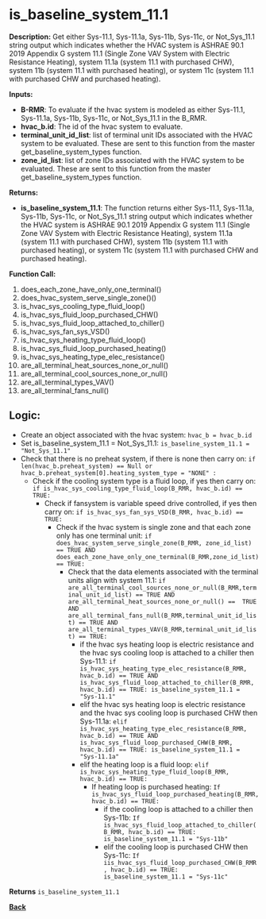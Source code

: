 # is_baseline_system_11.1  

**Description:** Get either Sys-11.1, Sys-11.1a, Sys-11b, Sys-11c, or Not_Sys_11.1 string output which indicates whether the HVAC system is ASHRAE 90.1 2019 Appendix G system 11.1 (Single Zone VAV System with Electric Resistance Heating), system 11.1a (system 11.1 with purchased CHW), system 11b (system 11.1 with purchased heating), or system 11c (system 11.1 with purchased CHW and purchased heating).  

**Inputs:**  
- **B-RMR**: To evaluate if the hvac system is modeled as either Sys-11.1, Sys-11.1a, Sys-11b, Sys-11c, or Not_Sys_11.1 in the B_RMR.   
- **hvac_b.id**: The id of the hvac system to evaluate.  
- **terminal_unit_id_list**: list of terminal unit IDs associated with the HVAC system to be evaluated. These are sent to this function from the master get_baseline_system_types function.
- **zone_id_list**: list of zone IDs associated with the HVAC system to be evaluated. These are sent to this function from the master get_baseline_system_types function.

**Returns:**  
- **is_baseline_system_11.1**: The function returns either Sys-11.1, Sys-11.1a, Sys-11b, Sys-11c, or Not_Sys_11.1 string output which indicates whether the HVAC system is ASHRAE 90.1 2019 Appendix G system 11.1 (Single Zone VAV System with Electric Resistance Heating), system 11.1a (system 11.1 with purchased CHW), system 11b (system 11.1 with purchased heating), or system 11c (system 11.1 with purchased CHW and purchased heating).     
 
**Function Call:** 
1. does_each_zone_have_only_one_terminal()    
2. does_hvac_system_serve_single_zone()()  
3. is_hvac_sys_cooling_type_fluid_loop()  
4. is_hvac_sys_fluid_loop_purchased_CHW()
5. is_hvac_sys_fluid_loop_attached_to_chiller()
6. is_hvac_sys_fan_sys_VSD()  
7. is_hvac_sys_heating_type_fluid_loop()
8. is_hvac_sys_fluid_loop_purchased_heating()  
9. is_hvac_sys_heating_type_elec_resistance()
10. are_all_terminal_heat_sources_none_or_null()  
11. are_all_terminal_cool_sources_none_or_null() 
12. are_all_terminal_types_VAV()  
13. are_all_terminal_fans_null() 


## Logic:    
- Create an object associated with the hvac system: `hvac_b = hvac_b.id`  
- Set is_baseline_system_11.1 = Not_Sys_11.1: `is_baseline_system_11.1 = "Not_Sys_11.1"`    
- Check that there is no preheat system, if there is none then carry on: `if len(hvac_b.preheat_system) == Null or hvac_b.preheat_system[0].heating_system_type = "NONE" :`   
    - Check if the cooling system type is a fluid loop, if yes then carry on: `if is_hvac_sys_cooling_type_fluid_loop(B_RMR, hvac_b.id) == TRUE:`  
        - Check if fansystem is variable speed drive controlled, if yes then carry on: `if is_hvac_sys_fan_sys_VSD(B_RMR, hvac_b.id) == TRUE:`  
            - Check if the hvac system is single zone and that each zone only has one terminal unit: `if does_hvac_system_serve_single_zone(B_RMR, zone_id_list) == TRUE AND does_each_zone_have_only_one_terminal(B_RMR,zone_id_list) == TRUE:`     
                - Check that the data elements associated with the terminal units align with system 11.1: `if are_all_terminal_cool_sources_none_or_null(B_RMR,terminal_unit_id_list) == TRUE AND are_all_terminal_heat_sources_none_or_null() ==  TRUE AND are_all_terminal_fans_null(B_RMR,terminal_unit_id_list) == TRUE AND are_all_terminal_types_VAV(B_RMR,terminal_unit_id_list) == TRUE:`        
                    - if the hvac sys heating loop is electric resistance and the hvac sys cooling loop is attached to a chiller then Sys-11.1: `if is_hvac_sys_heating_type_elec_resistance(B_RMR, hvac_b.id) == TRUE AND is_hvac_sys_fluid_loop_attached_to_chiller(B_RMR, hvac_b.id) == TRUE: is_baseline_system_11.1 = "Sys-11.1"`
                    - elif the hvac sys heating loop is electric resistance and the hvac sys cooling loop is purchased CHW then Sys-11.1a: `elif is_hvac_sys_heating_type_elec_resistance(B_RMR, hvac_b.id) == TRUE AND  is_hvac_sys_fluid_loop_purchased_CHW(B_RMR, hvac_b.id) == TRUE: is_baseline_system_11.1 = "Sys-11.1a"` 
                    - elif the heating loop is a fluid loop: `elif is_hvac_sys_heating_type_fluid_loop(B_RMR, hvac_b.id) == TRUE:`  
                        - If heating loop is purchased heating: `If is_hvac_sys_fluid_loop_purchased_heating(B_RMR, hvac_b.id) == TRUE:`  
                            - if the cooling loop is attached to a chiller then Sys-11b: `If is_hvac_sys_fluid_loop_attached_to_chiller(B_RMR, hvac_b.id) == TRUE: is_baseline_system_11.1 = "Sys-11b"`
                            - elif the cooling loop is purchased CHW then Sys-11c: `If iis_hvac_sys_fluid_loop_purchased_CHW(B_RMR, hvac_b.id) == TRUE: is_baseline_system_11.1 = "Sys-11c"` 
                                            

**Returns** `is_baseline_system_11.1`  



**[Back](../../_toc.md)**
